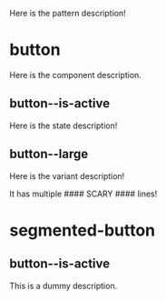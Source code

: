 Here is the pattern description!


# button

Here is the component description.

## button--is-active

Here is the state description!

## button--large

Here is the variant description!

It has multiple #### SCARY #### lines!


# segmented-button

## button--is-active

This is a dummy description.

